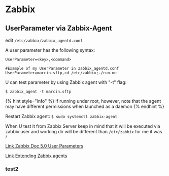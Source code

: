 # Zabbix

## UserParameter via Zabbix-Agent

edit `/etc/zabbix/zabbix_agentd.conf` 

A user parameter has the following syntax:

`UserParameter=<key>,<command>`

```text
#Example of my UserParameter in zabbix_agentd.conf
UserParameter=marcin.sftp,cd /etc/zabbix;./run.me
```

U can test parameter by using Zabbix agent with "-t" flag:

`$ zabbix_agent -t marcin.sftp`

{% hint style="info" %}
if running under root, however, note that the agent may have different permissions when launched as a daemon
{% endhint %}

Restart Zabbix agent: `$ sudo systemctl zabbix-agent`

When U test it from Zabbix Server keep in mind that it will be executed via zabbix user and working dir will be different than `/etc/zabbix` for me it was `/`

[Link Zabbix Doc 5.0 User Parameters](https://www.zabbix.com/documentation/current/manual/config/items/userparameters)

[Link Extending Zabbix agents](https://www.zabbix.com/documentation/current/manual/config/items/userparameters/extending_agent)

### test2



